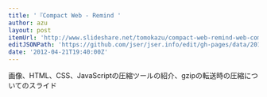 ```yaml
---
title: '『Compact Web - Remind '
author: azu
layout: post
itemUrl: 'http://www.slideshare.net/tomokazu/compact-web-remind-web-compression'
editJSONPath: 'https://github.com/jser/jser.info/edit/gh-pages/data/2012/04/index.json'
date: '2012-04-21T19:40:00Z'
---
```

画像、HTML、CSS、JavaScriptの圧縮ツールの紹介、gzipの転送時の圧縮についてのスライド
